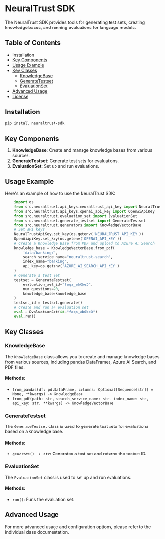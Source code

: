# NeuralTrust SDK

The NeuralTrust SDK provides tools for generating test sets, creating knowledge bases, and running evaluations for language models.

## Table of Contents

- [Installation](#installation)
- [Key Components](#key-components)
- [Usage Example](#usage-example)
- [Key Classes](#key-classes)
  - [KnowledgeBase](#knowledgebase)
  - [GenerateTestset](#generatetestset)
  - [EvaluationSet](#evaluationset)
- [Advanced Usage](#advanced-usage)
- [License](#license)

## Installation

```bash
pip install neuraltrust-sdk
```


## Key Components

1. **KnowledgeBase**: Create and manage knowledge bases from various sources.
2. **GenerateTestset**: Generate test sets for evaluations.
3. **EvaluationSet**: Set up and run evaluations.

## Usage Example

Here's an example of how to use the NeuralTrust SDK:

```python
    import os
    from src.neuraltrust.api_keys.neuraltrust_api_key import NeuralTrustApiKey
    from src.neuraltrust.api_keys.openai_api_key import OpenAiApiKey
    from src.neuraltrust.evaluation_set import EvaluationSet
    from src.neuraltrust.generate_testset import GenerateTestset
    from src.neuraltrust.generators import KnowledgeVectorBase
    # Set API keys
    NeuralTrustApiKey.set_key(os.getenv('NEURALTRUST_API_KEY'))
    OpenAiApiKey.set_key(os.getenv('OPENAI_API_KEY'))
    # Create a Knowledge Base from PDF and upload to Azure AI Search
    knowledge_base = KnowledgeVectorBase.from_pdf(
        'data/banking/',
        search_service_name="neuraltrust-search",
        index_name="banking",
        api_key=os.getenv('AZURE_AI_SEARCH_API_KEY')
    )
    # Generate a test set
    testset = GenerateTestset(
        evaluation_set_id="faqs_ab6be3",
        num_questions=20,
        knowledge_base=knowledge_base
    )
    testset_id = testset.generate()
    # Create and run an evaluation set
    eval = EvaluationSet(id="faqs_ab6be3")
    eval.run()
```

## Key Classes

### KnowledgeBase

The `KnowledgeBase` class allows you to create and manage knowledge bases from various sources, including pandas DataFrames, Azure AI Search, and PDF files.

#### Methods:
- `from_pandas(df: pd.DataFrame, columns: Optional[Sequence[str]] = None, **kwargs) -> KnowledgeBase`
- `from_pdf(path: str, search_service_name: str, index_name: str, api_key: str, **kwargs) -> KnowledgeVectorBase`

### GenerateTestset

The `GenerateTestset` class is used to generate test sets for evaluations based on a knowledge base.

#### Methods:
- `generate() -> str`: Generates a test set and returns the testset ID.

### EvaluationSet

The `EvaluationSet` class is used to set up and run evaluations.

#### Methods:
- `run()`: Runs the evaluation set.

## Advanced Usage

For more advanced usage and configuration options, please refer to the individual class documentation.